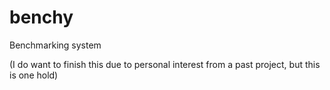 # benchy
Benchmarking system

(I do want to finish this due to personal interest from a past project, but this is one hold) 
